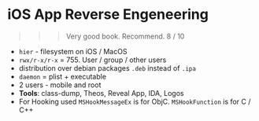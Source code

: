 # iOS App Reverse Engeneering

>>> Very good book. Recommend. 8 / 10

- `hier` - filesystem on iOS / MacOS
- `rwx/r-x/r-x` = 755. User / group / other users
- distribution over debian packages `.deb` instead of `.ipa`
- `daemon` = plist + executable
- 2 users - mobile and root
- **Tools**: class-dump, Theos, Reveal App, IDA, Logos
- For Hooking used `MSHookMessageEx` is for ObjC. `MSHookFunction` is for C / C++
